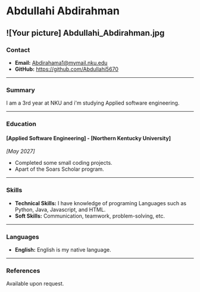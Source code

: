 # Abdullahi Abdirahman
## 

![Your picture] Abdullahi_Abdirahman.jpg
---

### Contact
- **Email:** Abdirahama1@mymail.nku.edu
- **GitHub:** https://github.com/Abdullahi5670

---

### Summary
I am a 3rd year at NKU and i'm studying Applied software engineering.


---

### Education

#### [Applied Software Engineering] - [Northern Kentucky University]
*_[May 2027]_*
- Completed some small coding projects. 
- Apart of the Soars Scholar program.

---

### Skills
- **Technical Skills:** I have knowledge of programing Languages such as Python, Java, Javascript, and HTML.
- **Soft Skills:** Communication, teamwork, problem-solving, etc.



---

### Languages
- **English:** English is my native language.

---

### References
Available upon request.
